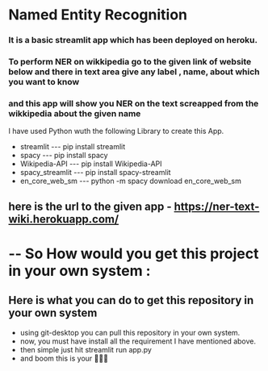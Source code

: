 # Named Entity Recognition

### It is a basic streamlit app which has been deployed on heroku. 
### To perform NER on wikkipedia go to the given link of website below and there in text area give any label , name, about which you want to know 
### and this app will show you NER on the text screapped from the wikkipedia about the given name

I have used Python wuth the following Library to create this App.

* streamlit --- pip install streamlit
* spacy --- pip install spacy
* Wikipedia-API --- pip install Wikipedia-API
* spacy_streamlit --- pip install spacy-streamlit
* en_core_web_sm --- python -m spacy download en_core_web_sm

## here is the url to the given app - https://ner-text-wiki.herokuapp.com/


# -- So How would you get this project in your own system :
## Here is what you can do to get this repository in your own system

  * using git-desktop you can pull this repository in your own system.
  * now, you must have install all the requirement I have mentioned above.
  * then simple just hit streamlit run app.py 
  * and boom this is your 👋👋👋
